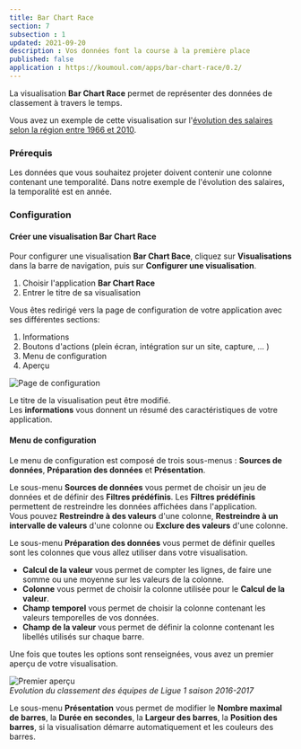 ```yaml
---
title: Bar Chart Race
section: 7
subsection : 1
updated: 2021-09-20
description : Vos données font la course à la première place
published: false
application : https://koumoul.com/apps/bar-chart-race/0.2/
---
```

La visualisation **Bar Chart Race** permet de représenter des données de classement à travers le temps.

Vous avez un exemple de cette visualisation sur l'[évolution des salaires selon la région entre 1966 et 2010](https://opendata.koumoul.com/reuses/evolution-des-salaires-selon-la-region-entre-1966-et-2010).

### Prérequis

Les données que vous souhaitez projeter doivent contenir une colonne contenant une temporalité. Dans notre exemple de l'évolution des salaires, la temporalité est en année.

### Configuration
#### Créer une visualisation Bar Chart Race

Pour configurer une visualisation **Bar Chart Bace**, cliquez sur **Visualisations** dans la barre de navigation, puis sur **Configurer une visualisation**.

1. Choisir l'application **Bar Chart Race**
2. Entrer le titre de sa visualisation

<p>
</p>

Vous êtes redirigé vers la page de configuration de votre application avec ses différentes sections:

1. Informations
2. Boutons d'actions (plein écran, intégration sur un site, capture, ... )
3. Menu de configuration
4. Aperçu

![Page de configuration](./images/user-guide/barchart-config.jpg)

Le titre de la visualisation peut être modifié.  
Les **informations** vous donnent un résumé des caractéristiques de votre application.  

#### Menu de configuration
Le menu de configuration est composé de trois sous-menus : **Sources de données**, **Préparation des données** et **Présentation**.

Le sous-menu **Sources de données** vous permet de choisir un jeu de données et de définir des **Filtres prédéfinis**. Les **Filtres prédéfinis** permettent de restreindre les données affichées dans l'application.  
Vous pouvez **Restreindre à des valeurs** d'une colonne,  **Restreindre à un intervalle de valeurs** d'une colonne ou **Exclure des valeurs** d'une colonne.

Le sous-menu **Préparation des données** vous permet de définir quelles sont les colonnes que vous allez utiliser dans votre visualisation.
* **Calcul de la valeur** vous permet de compter les lignes, de faire une somme ou une moyenne sur les valeurs de la colonne.
* **Colonne** vous permet de choisir la colonne utilisée pour le **Calcul de la valeur**.
* **Champ temporel** vous permet de choisir la colonne contenant les valeurs temporelles de vos données.
* **Champ de la valeur** vous permet de définir la colonne contenant les libellés utilisés sur chaque barre.

Une fois que toutes les options sont renseignées, vous avez un premier aperçu de votre visualisation.

![Premier aperçu](./images/user-guide/barchart-preparation.gif)  
*Evolution du classement des équipes de Ligue 1 saison 2016-2017*

Le sous-menu **Présentation** vous permet de modifier le **Nombre maximal de barres**, la **Durée en secondes**, la **Largeur des barres**, la **Position des barres**, si la visualisation démarre automatiquement et les couleurs des barres.
